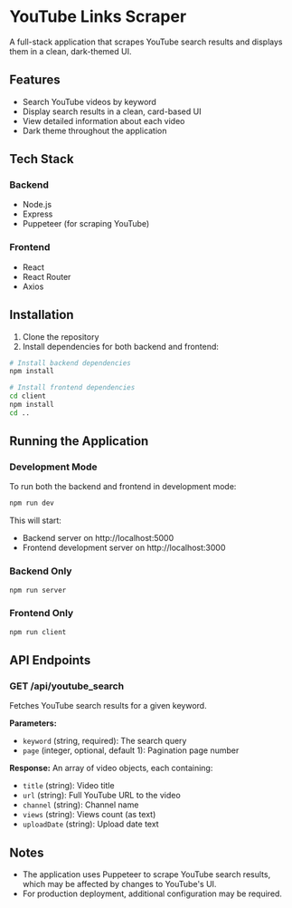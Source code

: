 # YouTube Links Scraper

A full-stack application that scrapes YouTube search results and displays them in a clean, dark-themed UI.

## Features

- Search YouTube videos by keyword
- Display search results in a clean, card-based UI
- View detailed information about each video
- Dark theme throughout the application

## Tech Stack

### Backend
- Node.js
- Express
- Puppeteer (for scraping YouTube)

### Frontend
- React
- React Router
- Axios

## Installation

1. Clone the repository
2. Install dependencies for both backend and frontend:

```bash
# Install backend dependencies
npm install

# Install frontend dependencies
cd client
npm install
cd ..
```

## Running the Application

### Development Mode

To run both the backend and frontend in development mode:

```bash
npm run dev
```

This will start:
- Backend server on http://localhost:5000
- Frontend development server on http://localhost:3000

### Backend Only

```bash
npm run server
```

### Frontend Only

```bash
npm run client
```

## API Endpoints

### GET /api/youtube_search

Fetches YouTube search results for a given keyword.

**Parameters:**
- `keyword` (string, required): The search query
- `page` (integer, optional, default 1): Pagination page number

**Response:**
An array of video objects, each containing:
- `title` (string): Video title
- `url` (string): Full YouTube URL to the video
- `channel` (string): Channel name
- `views` (string): Views count (as text)
- `uploadDate` (string): Upload date text

## Notes

- The application uses Puppeteer to scrape YouTube search results, which may be affected by changes to YouTube's UI.
- For production deployment, additional configuration may be required.